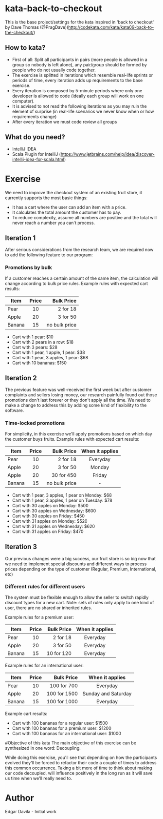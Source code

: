 # kata-back-to-checkout
This is the base project/settings for the kata inspired in 'back to checkout' by Dave Thomas (@PragDave)(http://codekata.com/kata/kata09-back-to-the-checkout/)

## How to kata?
- First of all: Split all participants in pairs (more people is allowed in a group so nobody is left alone), any pair/group should be formed by people who do not usually code together.
- The exercise is splitted in iterations which resemble real-life sprints or periods of time, every iteration adds up requirements to the base exercise.
- Every iteration is composed by 5-minute periods where only one developer is allowed to code (ideally each group will work on one computer).
- It is advised to not read the following iterations as you may ruin the element of surprise (in real-life scenarios we never know when or how requirements change)
- After every iteration we must code review all groups 
## What do you need?
- IntelliJ IDEA
- Scala Plugin for IntelliJ (https://www.jetbrains.com/help/idea/discover-intellij-idea-for-scala.html)

# Exercise
We need to improve the checkout system of an existing fruit store, it currently supports the most basic things: 
- It has a cart where the user can add an item with a price.
- It calculates the total amount the customer has to pay.
- To reduce complexity, assume all numbers are positive and the total will never reach a number you can't process. 
## Iteration 1
After serious considerations from the research team, we are required now to add the following feature to our program:
### Promotions by bulk
If a customer reaches a certain amount of the same item, the calculation will change according to bulk price rules. 
Example rules with expected cart results:

| Item   |      Price      |  Bulk Price |
|----------|:-------------:|------:|
| Pear |  10 | 2 for 18 |
| Apple |    20   |   3 for 50 |
| Banana | 15 |    no bulk price |

- Cart with 1 pear: $10
- Cart with 2 pears in a row: $18
- Cart with 3 pears: $28
- Cart with 1 pear, 1 apple, 1 pear: $38
- Cart with 1 pear, 3 apples, 1 pear: $68
- Cart with 10 bananas: $150
## Iteration 2
The previous feature was well-received the first week but after customer complaints and sellers losing money, our research 
painfully found out those promotions don't last forever or they don't apply all the time. We need to make a change to address 
this by adding some kind of flexibility to the software.
### Time-locked promotions
For simplicity, in this exercise we'll apply promotions based on which day the customer buys fruits.
Example rules with expected cart results:

| Item   |      Price      |  Bulk Price |  When it applies |
|----------|:-------------:|------:|:-------------:|
| Pear  |    10 | 2 for 18 | Everyday|
| Apple |    20   |   3 for 50   |Monday|
| Apple |    20   |   30 for 450 |Friday|
| Banana |   15   | no bulk price |-|

- Cart with 1 pear, 3 apples, 1 pear on Monday: $68
- Cart with 1 pear, 3 apples, 1 pear on Tuesday: $78
- Cart with 30 apples on Monday: $500
- Cart with 30 apples on Wednesday: $600
- Cart with 30 apples on Friday: $450
- Cart with 31 apples on Monday: $520
- Cart with 31 apples on Wednesday: $620
- Cart with 31 apples on Friday: $470
## Iteration 3
Our previous changes were a big success, our fruit store is so big now that we need to implement special discounts and 
different ways to process prices depending on the type of customer (Regular, Premium, International, etc)
### Different rules for different users
The system must be flexible enough to allow the seller to switch rapidly discount types for a new cart. Note: sets of 
rules only apply to one kind of user, there are no shared or inherited rules.

Example rules for a premium user:

| Item   |      Price      |  Bulk Price |  When it applies |
|----------|:-------------:|------:|:-------------:|
| Pear  |    10 | 2 for 18 | Everyday|
| Apple |    20   |   3 for 50   |Everyday|
| Banana |   15   | 10 for 120 |Everyday|

Example rules for an international user:

| Item   |      Price      |  Bulk Price |  When it applies |
|----------|:-------------:|------:|:-------------:|
| Pear  |    10 | 100 for 700 | Everyday|
| Apple |    20   | 100 for 1500   |Sunday and Saturday|
| Banana |   15   | 100 for 1000 |Everyday|

Example cart results:
- Cart with 100 bananas for a regular user: $1500
- Cart with 100 bananas for a premium user: $1200
- Cart with 100 bananas for an international user: $1000

#Objective of this kata
The main objective of this exercise can be synthesized in one word: Decoupling. 

While doing this exercise, you'll see that depending on how the participants evolved they'll be forced to refactor their 
code a couple of times to address this common occurrence. Taking a bit more of time to think about making our code decoupled,
will influence positively in the long run as it will save us time when we'll really need to.
# Author

Edgar Davila - Initial work
